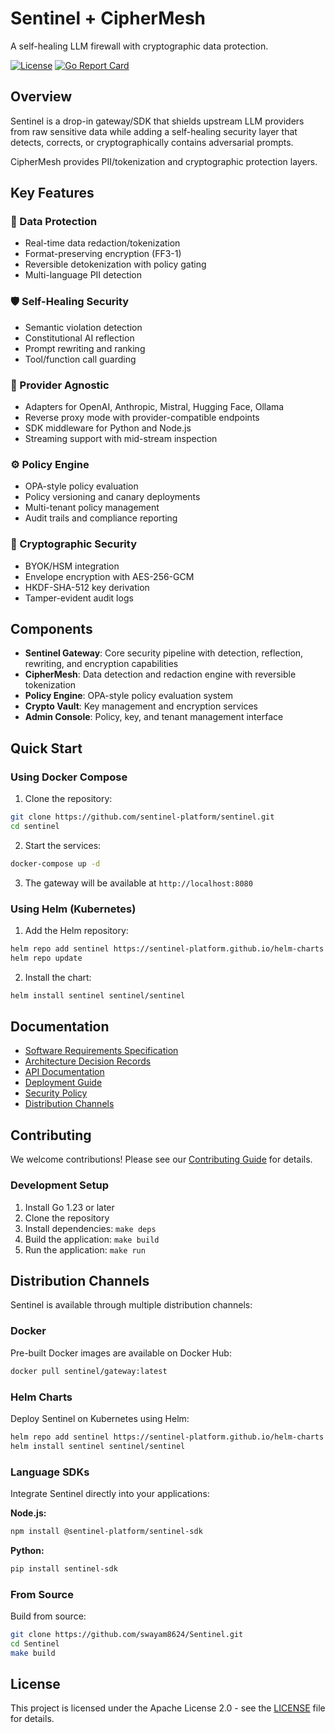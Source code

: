 # Sentinel + CipherMesh

A self-healing LLM firewall with cryptographic data protection.

[![License](https://img.shields.io/badge/license-Apache%202.0-blue.svg)](LICENSE)
[![Go Report Card](https://goreportcard.com/badge/github.com/sentinel-platform/sentinel)](https://goreportcard.com/report/github.com/sentinel-platform/sentinel)

## Overview

Sentinel is a drop-in gateway/SDK that shields upstream LLM providers from raw sensitive data while adding a self-healing security layer that detects, corrects, or cryptographically contains adversarial prompts.

CipherMesh provides PII/tokenization and cryptographic protection layers.

## Key Features

### 🔐 Data Protection

- Real-time data redaction/tokenization
- Format-preserving encryption (FF3-1)
- Reversible detokenization with policy gating
- Multi-language PII detection

### 🛡️ Self-Healing Security

- Semantic violation detection
- Constitutional AI reflection
- Prompt rewriting and ranking
- Tool/function call guarding

### 🔄 Provider Agnostic

- Adapters for OpenAI, Anthropic, Mistral, Hugging Face, Ollama
- Reverse proxy mode with provider-compatible endpoints
- SDK middleware for Python and Node.js
- Streaming support with mid-stream inspection

### ⚙️ Policy Engine

- OPA-style policy evaluation
- Policy versioning and canary deployments
- Multi-tenant policy management
- Audit trails and compliance reporting

### 🔐 Cryptographic Security

- BYOK/HSM integration
- Envelope encryption with AES-256-GCM
- HKDF-SHA-512 key derivation
- Tamper-evident audit logs

## Components

- **Sentinel Gateway**: Core security pipeline with detection, reflection, rewriting, and encryption capabilities
- **CipherMesh**: Data detection and redaction engine with reversible tokenization
- **Policy Engine**: OPA-style policy evaluation system
- **Crypto Vault**: Key management and encryption services
- **Admin Console**: Policy, key, and tenant management interface

## Quick Start

### Using Docker Compose

1. Clone the repository:

```bash
git clone https://github.com/sentinel-platform/sentinel.git
cd sentinel
```

2. Start the services:

```bash
docker-compose up -d
```

3. The gateway will be available at `http://localhost:8080`

### Using Helm (Kubernetes)

1. Add the Helm repository:

```bash
helm repo add sentinel https://sentinel-platform.github.io/helm-charts
helm repo update
```

2. Install the chart:

```bash
helm install sentinel sentinel/sentinel
```

## Documentation

- [Software Requirements Specification](docs/srs.md)
- [Architecture Decision Records](docs/adr/)
- [API Documentation](docs/api/)
- [Deployment Guide](docs/deployment/)
- [Security Policy](docs/security.md)
- [Distribution Channels](DISTRIBUTION_CHANNELS.md)

## Contributing

We welcome contributions! Please see our [Contributing Guide](CONTRIBUTING.md) for details.

### Development Setup

1. Install Go 1.23 or later
2. Clone the repository
3. Install dependencies: `make deps`
4. Build the application: `make build`
5. Run the application: `make run`

## Distribution Channels

Sentinel is available through multiple distribution channels:

### Docker

Pre-built Docker images are available on Docker Hub:

```bash
docker pull sentinel/gateway:latest
```

### Helm Charts

Deploy Sentinel on Kubernetes using Helm:

```bash
helm repo add sentinel https://sentinel-platform.github.io/helm-charts
helm install sentinel sentinel/sentinel
```

### Language SDKs

Integrate Sentinel directly into your applications:

**Node.js:**
```bash
npm install @sentinel-platform/sentinel-sdk
```

**Python:**
```bash
pip install sentinel-sdk
```

### From Source

Build from source:

```bash
git clone https://github.com/swayam8624/Sentinel.git
cd Sentinel
make build
```

## License

This project is licensed under the Apache License 2.0 - see the [LICENSE](LICENSE) file for details.